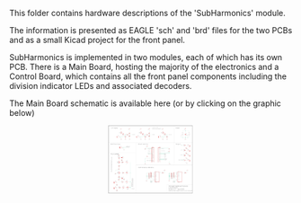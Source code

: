 This folder contains hardware descriptions of the 'SubHarmonics' module.

The information is presented as EAGLE 'sch' and 'brd' files for the two PCBs and as a small Kicad project for the front panel.

SubHarmonics is implemented in two modules, each of which has its own PCB. There is a Main Board, hosting the majority of the electronics and
a Control Board, which contains all the front panel components including the division indicator LEDs and associated decoders.

The Main Board schematic is available here (or by clicking on the graphic below)

<p align='center' width=100%>

<img width=30%, src="https://github.com/m0xpd/SubHarmonics/blob/main/Hardware/Control%20Board%20Schematic.png">
</p>



